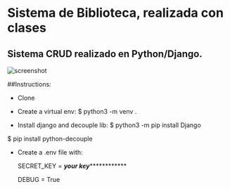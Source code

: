 # Sistema de Biblioteca, realizada con clases

## Sistema CRUD realizado en Python/Django.

![screenshot](https://....png)

##Instructions:
* Clone

* Create a virtual env:
$ python3 -m venv .

* Install django and decouple lib:
$ python3 -m pip install Django

$ pip install python-decouple

* Create a .env file with:
  
  SECRET_KEY = *************your key*************************

  DEBUG = True
